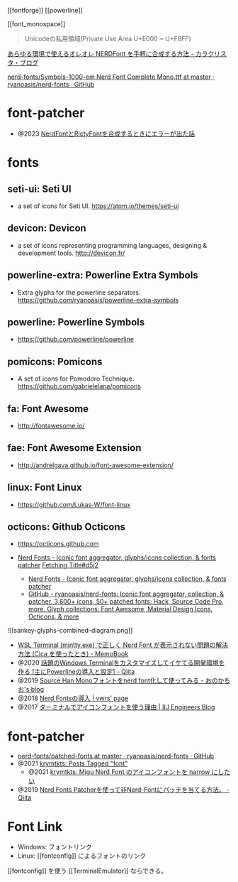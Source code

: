 [[fontforge]] [[powerline]]

[[font_monospace]]

> Unicodeの私用領域(Private Use Area U+E000 ~ U+F8FF)

[あらゆる環境で使えるオレオレ NERDFont を手軽に合成する方法 - カラクリスタ・ブログ](https://the.kalaclista.com/posts/2017/12/06/000118/)

[nerd-fonts/Symbols-1000-em Nerd Font Complete Mono.ttf at master · ryanoasis/nerd-fonts · GitHub](https://github.com/ryanoasis/nerd-fonts/blob/master/patched-fonts/NerdFontsSymbolsOnly/complete/Symbols-1000-em%20Nerd%20Font%20Complete%20Mono.ttf)

# font-patcher
- @2023 [NerdFontとRictyFontを合成するときにエラーが出た話](https://zenn.dev/taktamur/articles/2023-01-07_nerdfont_rictyfont)

# fonts
## seti-ui: Seti UI
- a set of icons for Seti UI. https://atom.io/themes/seti-ui
## devicon: Devicon
- a set of icons representing programming languages, designing & development tools. http://devicon.fr/
## powerline-extra: Powerline Extra Symbols
- Extra glyphs for the powerline separators. https://github.com/ryanoasis/powerline-extra-symbols
## powerline: Powerline Symbols
- https://github.com/powerline/powerline

## pomicons: Pomicons
- A set of icons for Pomodoro Technique. https://github.com/gabrielelana/pomicons

## fa: Font Awesome
- http://fontawesome.io/
## fae: Font Awesome Extension
- http://andrelgava.github.io/font-awesome-extension/
## linux: Font Linux
- https://github.com/Lukas-W/font-linux
## octicons: Github Octicons
- https://octicons.github.com

- [Nerd Fonts - Iconic font aggregator, glyphs/icons collection, & fonts patcher](https://www.nerdfonts.com/)
[Fetching Title#d5j2](https://github.com/ryanoasis/nerd-fonts)
	- [Nerd Fonts - Iconic font aggregator, glyphs/icons collection, & fonts patcher](https://www.nerdfonts.com/font-downloads)
	- [GitHub - ryanoasis/nerd-fonts: Iconic font aggregator, collection, & patcher. 3,600+ icons, 50+ patched fonts: Hack, Source Code Pro, more. Glyph collections: Font Awesome, Material Design Icons, Octicons, & more](https://github.com/ryanoasis/nerd-fonts)

![[sankey-glyphs-combined-diagram.png]]

- [WSL Terminal (mintty.exe) で正しく Nerd Font が表示されない問題の解決方法 (Cica を使ったとき) - MemoBook](https://scrapbox.io/tamago324vim/WSL_Terminal_(mintty.exe)_%E3%81%A7%E6%AD%A3%E3%81%97%E3%81%8F_Nerd_Font_%E3%81%8C%E8%A1%A8%E7%A4%BA%E3%81%95%E3%82%8C%E3%81%AA%E3%81%84%E5%95%8F%E9%A1%8C%E3%81%AE%E8%A7%A3%E6%B1%BA%E6%96%B9%E6%B3%95_(Cica_%E3%82%92%E4%BD%BF%E3%81%A3%E3%81%9F%E3%81%A8%E3%81%8D))
- @2020 [話題のWindows Terminalをカスタマイズしてイケてる開発環境を作る [主にPowerlineの導入と設定] - Qiita](https://qiita.com/kitune_chan/items/ca9491813ed27ee0e481)
- @2019 [Source Han Monoフォントをnerd font化して使ってみる - おのかちお's blog](https://blog.katio.net/page/onokatio-adc2019-day7-sourcehan-nerdfont)
- @2018 [Nerd Fontsの導入 | vwrs’ page](https://vwrs.github.io/font/2018/09/26/nerd-fonts/)
- @2017 [ターミナルでアイコンフォントを使う理由 | IIJ Engineers Blog](https://eng-blog.iij.ad.jp/archives/421)

# font-patcher

- [nerd-fonts/patched-fonts at master · ryanoasis/nerd-fonts · GitHub](https://github.com/ryanoasis/nerd-fonts/tree/master/patched-fonts)
- @2021 [krymtkts: Posts Tagged "font"](https://krymtkts.github.io/tags/font)
	- @2021 [krymtkts: Migu Nerd Font のアイコンフォントを narrow にしたい](https://krymtkts.github.io/posts/2021-05-07-i-want-to-resize-migu-icon)
- @2019 [Nerd Fonts Patcherを使って非Nerd-Fontにパッチを当てる方法。 - Qiita](https://qiita.com/Suzukaze31/items/ddcc6d9a0a9da19f6ee3)

# Font Link

-   Windows: フォントリンク
-   Linux: [[fontconfig]] によるフォントのリンク

[[fontconfig]] を使う [[TerminalEmulator]] ならできる。
